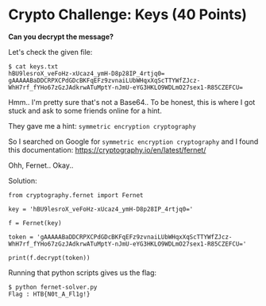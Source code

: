 # Crypto Challenge: Keys (40 Points)

**Can you decrypt the message?**

Let's check the given file:

```
$ cat keys.txt 
hBU9lesroX_veFoHz-xUcaz4_ymH-D8p28IP_4rtjq0=
gAAAAABaDDCRPXCPdGDcBKFqEFz9zvnaiLUbWHqxXqScTTYWfZJcz-WhH7rf_fYHo67zGzJAdkrwATuMptY-nJmU-eYG3HKLO9WDLmO27sex1-R85CZEFCU=
```

Hmm.. I'm pretty sure that's not a Base64.. To be honest, this is where I got stuck and ask to some friends online for a hint.

They gave me a hint: `symmetric encryption cryptography`

So I searched on Google for `symmetric encryption cryptography` and I found this documentation: https://cryptography.io/en/latest/fernet/

Ohh, Fernet.. Okay..

Solution:
```
from cryptography.fernet import Fernet

key = 'hBU9lesroX_veFoHz-xUcaz4_ymH-D8p28IP_4rtjq0='

f = Fernet(key)

token = 'gAAAAABaDDCRPXCPdGDcBKFqEFz9zvnaiLUbWHqxXqScTTYWfZJcz-WhH7rf_fYHo67zGzJAdkrwATuMptY-nJmU-eYG3HKLO9WDLmO27sex1-R85CZEFCU='

print(f.decrypt(token))
```

Running that python scripts gives us the flag:

```
$ python fernet-solver.py 
Flag : HTB{N0t_A_Fl1g!}
```
